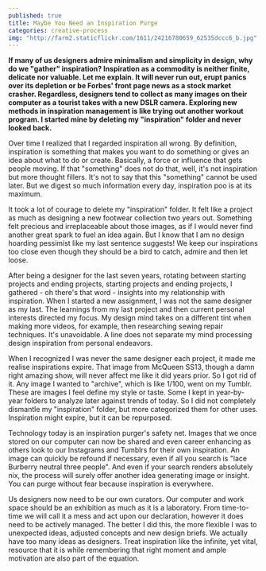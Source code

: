 ```yaml
---
published: true
title: Maybe You Need an Inspiration Purge
categories: creative-process
img: "http://farm2.staticflickr.com/1611/24216780659_62535dccc6_b.jpg"
---
```

**If many of us designers admire minimalism and simplicity in design, why do we "gather" inspiration? Inspiration as a commodity is neither finite, delicate nor valuable. Let me explain. It will never run out, erupt panics over its depletion or be Forbes' front page news as a stock market crasher. Regardless, designers tend to collect as many images on their computer as a tourist takes with a new DSLR camera. Exploring new methods in inspiration management is like trying out another workout program. I started mine by deleting my "inspiration" folder and never looked back.**

Over time I realized that I regarded inspiration all wrong. By definition, inspiration is something that makes you want to do something or gives an idea about what to do or create. Basically, a force or influence that gets people moving. If that "something" does not do that, well, it's not inspiration but more thought fillers. It's not to say that this "something" cannot be used later. But we digest so much information every day, inspiration poo is at its maximum.

It took a lot of courage to delete my "inspiration" folder. It felt like a project as much as designing a new footwear collection two years out. Something felt precious and irreplaceable about those images, as if I would never find another great spark to fuel an idea again. But I know that I am no design hoarding pessimist like my last sentence suggests! We keep our inspirations too close even though they should be a bird to catch, admire and then let loose. 

After being a designer for the last seven years, rotating between starting projects and ending projects, starting projects and ending projects, I gathered - oh there's that word - insights into my relationship with inspiration. When I started a new assignment, I was not the same designer as my last. The learnings from my last project and then current personal interests directed my focus. My design mind takes on a different tint when making more videos, for example, then researching sewing repair techniques. It's unavoidable. A line does not separate my mind processing design inspiration from personal endeavors.

When I recognized I was never the same designer each project, it made me realise inspirations expire. That image from McQueen SS13, though a damn right amazing show, will never affect me like it did years prior. So I got rid of it. Any image I wanted to "archive", which is like 1/100, went on my Tumblr. These are images I feel define my style or taste. Some I kept in year-by-year folders to analyze later against trends of today. So I did not completely dismantle my "inspiration" folder, but more categorized them for other uses. Inspiration might expire, but it can be repurposed.

Technology today is an inspiration purger's safety net. Images that we once stored on our computer can now be shared and even career enhancing as others look to our Instagrams and Tumblrs for their own inspiration. An image can quickly be refound if necessary, even if all you search is "lace Burberry neutral three people". And even if your search renders absolutely nix, the process will surely offer another idea generating image or insight. You can purge without fear because inspiration is everywhere.

Us designers now need to be our own curators. Our computer and work space should be an exhibition as much as it is a laboratory. From time-to-time we will call it a mess and act upon our declaration, however it does need to be actively managed. The better I did this, the more flexible I was to unexpected ideas, adjusted concepts and new design briefs. We actually have too many ideas as designers. Treat inspiration like the infinite, yet vital, resource that it is while remembering that right moment and ample motivation are also part of the equation.
